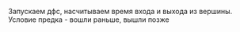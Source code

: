 Запускаем дфс, насчитываем время входа и выхода из вершины. Условие предка - вошли раньше, вышли позже
